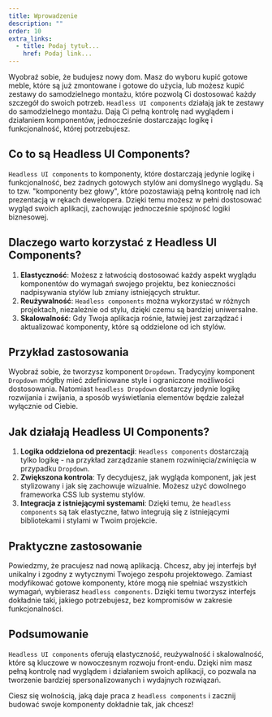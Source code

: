 ```yaml
---
title: Wprowadzenie
description: ""
order: 10
extra_links:
  - title: Podaj tytuł...
    href: Podaj link...
---
```


Wyobraź sobie, że budujesz nowy dom. Masz do wyboru kupić gotowe meble, które są już zmontowane i gotowe do użycia, lub możesz kupić zestawy do samodzielnego montażu, które pozwolą Ci dostosować każdy szczegół do swoich potrzeb. `Headless UI components` działają jak te zestawy do samodzielnego montażu. Dają Ci pełną kontrolę nad wyglądem i działaniem komponentów, jednocześnie dostarczając logikę i funkcjonalność, której potrzebujesz.

## Co to są Headless UI Components?

`Headless UI components` to komponenty, które dostarczają jedynie logikę i funkcjonalność, bez żadnych gotowych stylów ani domyślnego wyglądu. Są to tzw. "komponenty bez głowy", które pozostawiają pełną kontrolę nad ich prezentacją w rękach dewelopera. Dzięki temu możesz w pełni dostosować wygląd swoich aplikacji, zachowując jednocześnie spójność logiki biznesowej.

## Dlaczego warto korzystać z Headless UI Components?

1. **Elastyczność**: Możesz z łatwością dostosować każdy aspekt wyglądu komponentów do wymagań swojego projektu, bez konieczności nadpisywania stylów lub zmiany istniejących struktur.
2. **Reużywalność**: `Headless components` można wykorzystać w różnych projektach, niezależnie od stylu, dzięki czemu są bardziej uniwersalne.
3. **Skalowalność**: Gdy Twoja aplikacja rośnie, łatwiej jest zarządzać i aktualizować komponenty, które są oddzielone od ich stylów.

## Przykład zastosowania

Wyobraź sobie, że tworzysz komponent `Dropdown`. Tradycyjny komponent `Dropdown` mógłby mieć zdefiniowane style i ograniczone możliwości dostosowania. Natomiast `headless Dropdown` dostarczy jedynie logikę rozwijania i zwijania, a sposób wyświetlania elementów będzie zależał wyłącznie od Ciebie.

## Jak działają Headless UI Components?

1. **Logika oddzielona od prezentacji**: `Headless components` dostarczają tylko logikę - na przykład zarządzanie stanem rozwinięcia/zwinięcia w przypadku `Dropdown`.
2. **Zwiększona kontrola**: Ty decydujesz, jak wygląda komponent, jak jest stylizowany i jak się zachowuje wizualnie. Możesz użyć dowolnego frameworka CSS lub systemu stylów.
3. **Integracja z istniejącymi systemami**: Dzięki temu, że `headless components` są tak elastyczne, łatwo integrują się z istniejącymi bibliotekami i stylami w Twoim projekcie.

## Praktyczne zastosowanie

Powiedzmy, że pracujesz nad nową aplikacją. Chcesz, aby jej interfejs był unikalny i zgodny z wytycznymi Twojego zespołu projektowego. Zamiast modyfikować gotowe komponenty, które mogą nie spełniać wszystkich wymagań, wybierasz `headless components`. Dzięki temu tworzysz interfejs dokładnie taki, jakiego potrzebujesz, bez kompromisów w zakresie funkcjonalności.

## Podsumowanie

`Headless UI components` oferują elastyczność, reużywalność i skalowalność, które są kluczowe w nowoczesnym rozwoju front-endu. Dzięki nim masz pełną kontrolę nad wyglądem i działaniem swoich aplikacji, co pozwala na tworzenie bardziej spersonalizowanych i wydajnych rozwiązań.

Ciesz się wolnością, jaką daje praca z `headless components` i zacznij budować swoje komponenty dokładnie tak, jak chcesz!
